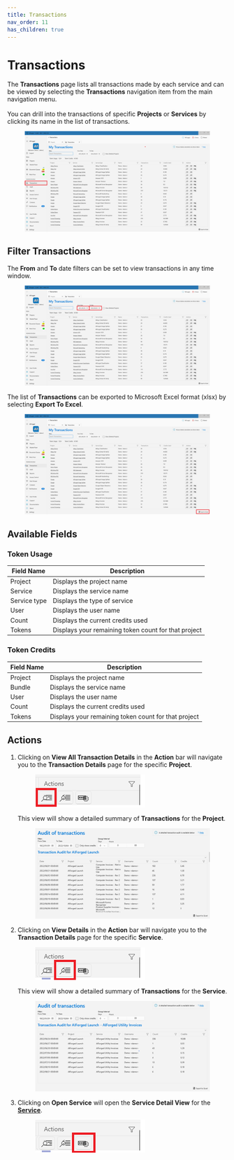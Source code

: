 ```yaml
---
title: Transactions
nav_order: 11
has_children: true
---
```


# Transactions

The **Transactions** page lists all transactions made by each service and can be viewed by selecting the **Transactions** navigation item from the main navigation menu.\
\
You can drill into the transactions of specific **Projects** or **Services** by clicking its name in the list of transactions.

<figure><img src=".gitbook/assets/image (51).png" alt=""><figcaption></figcaption></figure>

## Filter Transactions

The **From** and **To** date filters can be set to view transactions in any time window.

<figure><img src=".gitbook/assets/image (38).png" alt=""><figcaption></figcaption></figure>

The list of **Transactions** can be exported to Microsoft Excel format (xlsx) by selecting **Export To Excel**.

<figure><img src=".gitbook/assets/image (15) (2) (2).png" alt=""><figcaption></figcaption></figure>

## Available Fields

### Token Usage

| Field Name   | Description                                          |
| ------------ | ---------------------------------------------------- |
| Project      | Displays the project name                            |
| Service      | Displays the service name                            |
| Service type | Displays the type of service                         |
| User         | Displays the user name                               |
| Count        | Displays the current credits used                    |
| Tokens       | Displays your remaining token count for that project |

### Token Credits

| Field Name | Description                                          |
| ---------- | ---------------------------------------------------- |
| Project    | Displays the project name                            |
| Bundle     | Displays the service name                            |
| User       | Displays the user name                               |
| Count      | Displays the current credits used                    |
| Tokens     | Displays your remaining token count for that project |

## Actions

1.  Clicking on **View All Transaction Details** in the **Action** bar will navigate you to the **Transaction Details** page for the specific **Project**.

    <figure><img src=".gitbook/assets/image (15).png" alt=""><figcaption></figcaption></figure>

    This view will show a detailed summary of **Transactions** for the **Project**.

    <figure><img src=".gitbook/assets/image (23).png" alt=""><figcaption></figcaption></figure>
2.  Clicking on **View Details** in the **Action** bar will navigate you to the **Transaction Details** page for the specific **Service**.

    <figure><img src=".gitbook/assets/image (21).png" alt=""><figcaption></figcaption></figure>

    This view will show a detailed summary of **Transactions** for the **Service**.

    <figure><img src=".gitbook/assets/image (12).png" alt=""><figcaption></figcaption></figure>
3.  Clicking on **Open Service** will open the **Service Detail View** for the [**Service**](services/understanding-services.md).

    <figure><img src=".gitbook/assets/image (18).png" alt=""><figcaption><p><br></p></figcaption></figure>

